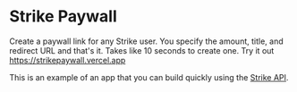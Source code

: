 # Strike Paywall

Create a paywall link for any Strike user. You specify the amount, title, and redirect URL and that's it. Takes like 10 seconds to create one. Try it out https://strikepaywall.vercel.app

This is an example of an app that you can build quickly using the [Strike API](https://developer.strike.me).
